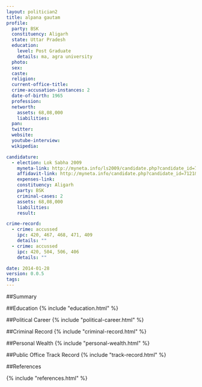```yaml
---
layout: politician2
title: alpana gautam
profile: 
  party: BSK
  constituency: Aligarh
  state: Uttar Pradesh
  education: 
    level: Post Graduate
    details: ma, agra university
  photo: 
  sex: 
  caste: 
  religion: 
  current-office-title: 
  crime-accusation-instances: 2
  date-of-birth: 1965
  profession: 
  networth: 
    assets: 68,08,000
    liabilities: 
  pan: 
  twitter: 
  website: 
  youtube-interview: 
  wikipedia: 

candidature: 
  - election: Lok Sabha 2009
    myneta-link: http://myneta.info/ls2009/candidate.php?candidate_id=7121
    affidavit-link: http://myneta.info/candidate.php?candidate_id=7121&scan=original
    expenses-link: 
    constituency: Aligarh 
    party: BSK
    criminal-cases: 2
    assets: 68,08,000
    liabilities: 
    result:  

crime-record: 
  - crime: accussed
    ipc: 420, 467, 468, 471, 409
    details: "" 
  - crime: accussed
    ipc: 420, 504, 506, 406
    details: "" 

date: 2014-01-28
version: 0.0.5
tags: 
---
```

##Summary


##Education
{% include "education.html" %}


##Political Career
{% include "political-career.html" %}


##Criminal Record
{% include "criminal-record.html" %}


##Personal Wealth
{% include "personal-wealth.html" %}


##Public Office Track Record
{% include "track-record.html" %}


##References


{% include "references.html" %}